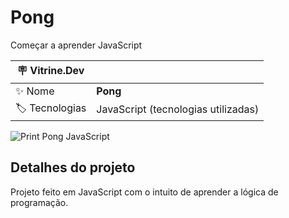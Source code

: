 # Pong

Começar a aprender JavaScript 

| :placard: Vitrine.Dev |     |
| -------------  | --- |
| :sparkles: Nome        | **Pong**
| :label: Tecnologias | JavaScript (tecnologias utilizadas)


<!-- Inserir imagem com a #vitrinedev ao final do link -->
![Print Pong JavaScript](https://user-images.githubusercontent.com/63820646/218339687-21961b45-d2f4-4426-a5a5-dc2ae287f214.png#vitrinedev)


## Detalhes do projeto

Projeto feito em JavaScript com o intuito de aprender a lógica de programação.

